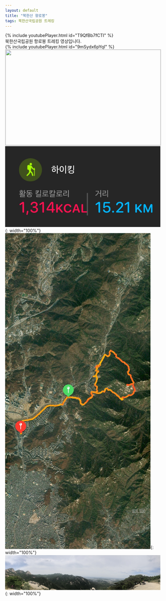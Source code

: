```yaml
---
layout: default
title: "북한산 향로봉"
tags: 북한산국립공원 트레킹
---
```


{% include youtubePlayer.html id="T9QfBb7fCTI" %}
<br/>
북한산국립공원 항로봉 트레킹 영상입니다.<br/>
{% include youtubePlayer.html id="9mSydx6pYqI" %}<br/>
<a href="http://kko.to/zKScotpqa" target="_blank"><img width="504" height="310" src="https://map2.daum.net/map/mapservice?FORMAT=PNG&SCALE=10&MX=489205&MY=1154973&S=0&IW=504&IH=310&LANG=0&COORDSTM=WCONGNAMUL&logo=kakao_logo" style="border:1px solid #ccc"></a>
<br/>
![산행정보](/images/2022-05-14-북한산-향로봉-등산/20220513_1.jpg){: width="100%"}<br/>
![산행루트](/images/2022-05-14-북한산-향로봉-등산/20220513_2.jpg){: width="100%"}<br/>
![산행사진](/images/2022-05-14-북한산-향로봉-등산/20220513_3.jpg){: width="100%"}<br/>
